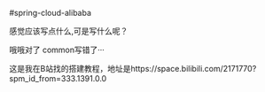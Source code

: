 #spring-cloud-alibaba

感觉应该写点什么,可是写什么呢？

哦哦对了 common写错了···

这是我在B站找的搭建教程，地址是https://space.bilibili.com/2171770?spm_id_from=333.1391.0.0

